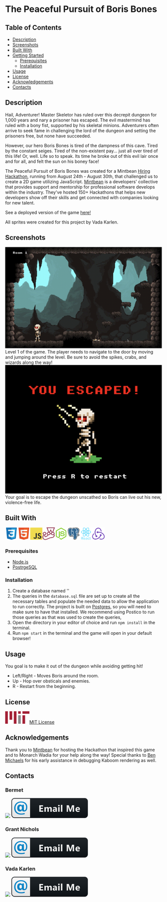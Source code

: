 # The Peaceful Pursuit of Boris Bones

## Table of Contents

- [Description](#description)
- [Screenshots](#screenshots)
- [Built With](#built-with)
- [Getting Started](#getting-started)
  - [Prerequisites](#prerequisites)
  - [Installation](#installation)
- [Usage](#usage)
- [License](#license)
- [Acknowledgements](#acknowledgements)
- [Contacts](#contacts)

## Description

Hail, Adventurer! Master Skeletor has ruled over this decrepit dungeon for 1,000 years and nary a prisoner has escaped. The evil mastermind has ruled with a bony fist, supported by his skeletal minions. Adventurers often arrive to seek fame in challenging the lord of the dungeon and setting the prisoners free, but none have succeeded.

However, our hero Boris Bones is tired of the dampness of this cave. Tired by the constant seiges. Tired of the non-existent pay... just all over tired of this life! Or, well. Life so to speak. Its time he broke out of this evil lair once and for all, and felt the sun on his boney face!

The Peaceful Pursuit of Boris Bones was created for a Mintbean [Hiring Hackathon](https://mintbean.io/meets/d51762d5-b874-4cc1-a420-ff316600192f), running from August 24th - August 30th, that challenged us to create a 2D game utilizing JavaScript. [Mintbean](https://www.linkedin.com/company/mintbean/) is a developers' collective that provides support and mentorship for professional software develops within the industry. They've hosted 150+ Hackathons that helps new developers show off their skills and get connected with companies looking for new talent.

See a deployed version of the game [here!](https://borisbones.netlify.app/#/)

All sprites were created for this project by Vada Karlen.

## Screenshots

<img src="screenshots/borislvl1.gif" />
Level 1 of the game. The player needs to navigate to the door by moving and jumping around the level. Be sure to avoid the spikes, crabs, and wizards along the way!

<img src="screenshots/winscreen.png" />
Your goal is to escape the dungeon unscathed so Boris can live out his new, violence-free life.

## Built With

<a href="https://developer.mozilla.org/en-US/docs/Web/CSS"><img src="https://raw.githubusercontent.com/devicons/devicon/master/icons/css3/css3-original.svg" height="40px" width="40px" /></a><a href="https://developer.mozilla.org/en-US/docs/Web/HTML"><img src="https://raw.githubusercontent.com/devicons/devicon/master/icons/html5/html5-original.svg" height="40px" width="40px" /></a><a href="https://developer.mozilla.org/en-US/docs/Web/JavaScript"><img src="https://raw.githubusercontent.com/devicons/devicon/master/icons/javascript/javascript-original.svg" height="40px" width="40px" /></a><a href="https://jestjs.io/"><img src="https://raw.githubusercontent.com/devicons/devicon/master/icons/jest/jest-plain.svg" height="40px" width="40px" /></a><a href="https://nodejs.org/en/"><img src="https://raw.githubusercontent.com/devicons/devicon/master/icons/nodejs/nodejs-original.svg" height="40px" width="40px" /></a><a href="https://www.postgresql.org/"><img src="https://raw.githubusercontent.com/devicons/devicon/master/icons/postgresql/postgresql-original.svg" height="40px" width="40px" /></a><a href="https://reactjs.org/"><img src="https://raw.githubusercontent.com/devicons/devicon/master/icons/react/react-original-wordmark.svg" height="40px" width="40px" /></a><a href="https://redux.js.org/"><img src="https://raw.githubusercontent.com/devicons/devicon/master/icons/redux/redux-original.svg" height="40px" width="40px" /></a>

### Prerequisites

- [Node.js](https://nodejs.org/en/)
- [PostrgeSQL](https://www.postgresql.org/)

### Installation

1. Create a database named ''
2. The queries in the `database.sql` file are set up to create all the necessary tables and populate the needed data to allow the application to run correctly. The project is built on [Postgres](https://www.postgresql.org/download/), so you will need to make sure to have that installed. We recommend using Postico to run those queries as that was used to create the queries,
3. Open the directory in your editor of choice and run `npm install` in the terminal.
4. Run `npm start` in the terminal and the game will open in your default browser!

## Usage

You goal is to make it out of the dungeon while avoiding getting hit!

* Left/Right - Moves Boris around the room.
* Up - Hop over obsticals and enemies.
* R - Restart from the beginning.

## License

<a href="https://choosealicense.com/licenses/mit/"><img src="https://raw.githubusercontent.com/johnturner4004/readme-generator/master/src/components/assets/images/mit.svg" height=40 />MIT License</a>

## Acknowledgements

Thank you to [Mintbean](https://www.linkedin.com/company/mintbean/) for hosting the Hackathon that inspired this game and to Monarch Wadia for your help along the way! Special thanks to [Ben Michaels](https://www.linkedin.com/in/benjamin-michaels-88ab22a1/) for his early assistance in debugging Kaboom rendering as well.

## Contacts

### Bermet

<a href="https://www.linkedin.com/in/bermet-tariel/"><img src="https://img.shields.io/badge/LinkedIn-0077B5?style=for-the-badge&logo=linkedin&logoColor=white" /></a> <a href="mailto:BEMEMAIL"><img src=https://raw.githubusercontent.com/johnturner4004/readme-generator/master/src/components/assets/images/email_me_button_icon_151852.svg /></a>

### Grant Nichols

<a href="https://www.linkedin.com/in/grant-nichols-dev/"><img src="https://img.shields.io/badge/LinkedIn-0077B5?style=for-the-badge&logo=linkedin&logoColor=white" /></a> <a href="mailto:GRANTEMAIL"><img src=https://raw.githubusercontent.com/johnturner4004/readme-generator/master/src/components/assets/images/email_me_button_icon_151852.svg /></a>

### Vada Karlen

<a href="https://www.linkedin.com/in/vkarlen"><img src="https://img.shields.io/badge/LinkedIn-0077B5?style=for-the-badge&logo=linkedin&logoColor=white" /></a> <a href="mailto:vada.karlen@gmail.com"><img src=https://raw.githubusercontent.com/johnturner4004/readme-generator/master/src/components/assets/images/email_me_button_icon_151852.svg /></a>
